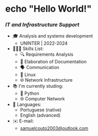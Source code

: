 # echo "Hello World!"
### *IT and Infrastructure Support*

- 🎓 Analysis and systems development
    * UNINTER | 2022-2024
- 🧑🏻‍💻 Skills List:
    * 🔍 Requirements Analysis
    * 📝 Elaboration of Documentation
    * 🗣️ Communication
    * 🐧 Linux
    * 🌐 Network Infrastructure
- 📚 I'm currently studing:
    * 🐍 Python
    * 🌐 Computer Network
- 💬 Languages:
    * Portuguese (native)
    * English (advanced)
- ✉️ E-mail:
    * samuelcouto2003@outlook.com
